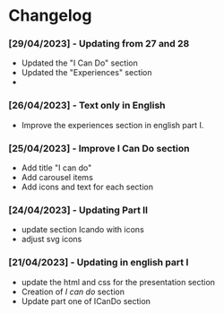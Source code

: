 # Changelog

### [29/04/2023] - Updating from 27 and 28

- Updated the "I Can Do" section
- Updated the "Experiences" section
- 

### [26/04/2023] - Text only in English

- Improve the experiences section in english part I.

### [25/04/2023] - Improve I Can Do section

- Add title "I can do"
- Add carousel items
- Add icons and text for each section

### [24/04/2023] - Updating Part II

- update section Icando with icons
- adjust svg icons

### [21/04/2023] - Updating in english part I

- update the html and css for the presentation section
- Creation of *I can do* section
- Update part one of ICanDo section